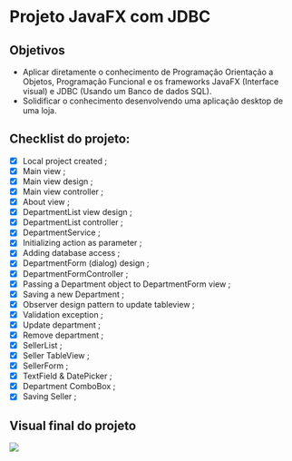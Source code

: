 # Projeto JavaFX com JDBC

## Objetivos

- Aplicar diretamente o conhecimento de Programação Orientação a Objetos, Programação Funcional e os frameworks JavaFX (Interface visual) e JDBC (Usando um Banco de dados SQL).
- Solidificar o conhecimento desenvolvendo uma aplicação desktop de uma loja. 


## Checklist do projeto:

- [x] Local project created ;
- [x] Main view ;
- [x] Main view design ; 
- [x] Main view controller ;
- [x] About view  ;
- [x] DepartmentList view design  ;
- [x] DepartmentList controller ;
- [x] DepartmentService ; 
- [x] Initializing action as parameter  ; 
- [x] Adding database access  ; 
- [x] DepartmentForm (dialog) design ;
- [x] DepartmentFormController  ;
- [x] Passing a Department object to DepartmentForm view  ;
- [x] Saving a new Department  ; 
- [x] Observer design pattern to update tableview  ; 
- [x] Validation exception ;
- [x] Update department  ;
- [x] Remove department ;
- [x] SellerList  ;
- [x] Seller TableView  ;
- [x] SellerForm  ;
- [x] TextField & DatePicker ;
- [x] Department ComboBox  ; 
- [x] Saving Seller  ; 

## Visual final do projeto 
![](https://i.imgur.com/64p1FTb.png)

